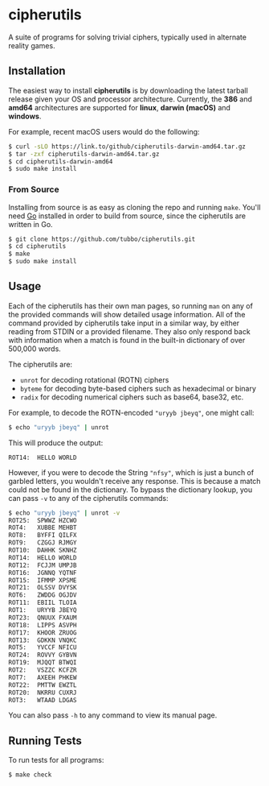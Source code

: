 # cipherutils

A suite of programs for solving trivial ciphers, typically used in
alternate reality games.

## Installation

The easiest way to install **cipherutils** is by downloading the latest
tarball release given your OS and processor architecture. Currently, the
**386** and **amd64** architectures are supported for **linux**,
**darwin (macOS)** and **windows**.

For example, recent macOS users would do the following:

```bash
$ curl -sLO https://link.to/github/cipherutils-darwin-amd64.tar.gz
$ tar -zxf cipherutils-darwin-amd64.tar.gz
$ cd cipherutils-darwin-amd64
$ sudo make install
```

### From Source

Installing from source is as easy as cloning the repo and running
`make`. You'll need [Go][] installed in order to build from source,
since the cipherutils are written in Go.

```bash
$ git clone https://github.com/tubbo/cipherutils.git
$ cd cipherutils
$ make
$ sudo make install
```

## Usage

Each of the cipherutils has their own man pages, so running `man` on
any of the provided commands will show detailed usage information. All
of the command provided by cipherutils take input in a similar way, by
either reading from STDIN or a provided filename. They also only respond
back with information when a match is found in the built-in dictionary
of over 500,000 words.

The cipherutils are:

- `unrot` for decoding rotational (ROTN) ciphers
- `byteme` for decoding byte-based ciphers such as hexadecimal or binary
- `radix` for decoding numerical ciphers such as base64, base32, etc.

For example, to decode the ROTN-encoded `"uryyb jbeyq"`, one might call:

```bash
$ echo "uryyb jbeyq" | unrot
```

This will produce the output:

```
ROT14:  HELLO WORLD
```

However, if you were to decode the String `"nfsy"`, which is just a
bunch of garbled letters, you wouldn't receive any response. This is
because a match could not be found in the dictionary. To bypass the
dictionary lookup, you can pass `-v` to any of the cipherutils commands:

```bash
$ echo "uryyb jbeyq" | unrot -v
ROT25:  SPWWZ HZCWO
ROT4:   XUBBE MEHBT
ROT8:   BYFFI QILFX
ROT9:   CZGGJ RJMGY
ROT10:  DAHHK SKNHZ
ROT14:  HELLO WORLD
ROT12:  FCJJM UMPJB
ROT16:  JGNNQ YQTNF
ROT15:  IFMMP XPSME
ROT21:  OLSSV DVYSK
ROT6:   ZWDDG OGJDV
ROT11:  EBIIL TLOIA
ROT1:   URYYB JBEYQ
ROT23:  QNUUX FXAUM
ROT18:  LIPPS ASVPH
ROT17:  KHOOR ZRUOG
ROT13:  GDKKN VNQKC
ROT5:   YVCCF NFICU
ROT24:  ROVVY GYBVN
ROT19:  MJQQT BTWQI
ROT2:   VSZZC KCFZR
ROT7:   AXEEH PHKEW
ROT22:  PMTTW EWZTL
ROT20:  NKRRU CUXRJ
ROT3:   WTAAD LDGAS
```

You can also pass `-h` to any command to view its manual page.

## Running Tests

To run tests for all programs:

```bash
$ make check
```

[Go]: https://golang.org
